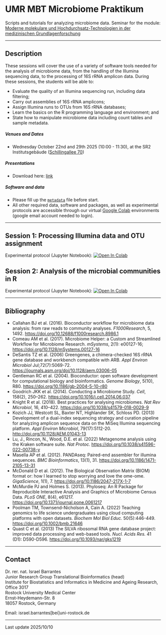 # UMR MBT Microbiome Praktikum

Scripts and tutorials for analyzing microbiome data. Seminar for the module: <br>[Moderne molekulare und Hochdurchsatz-Technologien in der medizinischen Grundlagenforschung](https://lsf.uni-rostock.de/qisserver/rds?state=verpublish&status=init&vmfile=no&publishid=144145&moduleCall=webInfo&publishConfFile=webInfo&publishSubDir=veranstaltung)

---

## Description

These sessions will cover the use of a variety of software tools needed for the analysis of microbiome data, from the handling of the Illumina sequencing data, to the processing of 16S rRNA amplicon data. During these sessions, the students will be able to:

* Evaluate the quality of an Illumina sequencing run, including data filtering;
* Carry out assemblies of 16S rRNA amplicons;
* Assign Illumina runs to OTUs from 16S rRNA databases;
* Learn the basics on the R programming language and environment; and 
* State how to manipulate microbiome data including count tables and sample metadata. 

##### Venues and Dates

* Wednesday October 22nd and 29th 2025 (10:00 - 11:30), at the SR2 Institutsgebäude ([Schillingallee 70](https://maps.app.goo.gl/X4ky3ixo9qhWz1JE6)) <p>

<!--
* Wednesday October 18th and 25th 2023 (10:00 - 11:30), at the SR2 - ZIM (Zentrum für Innere Medizin, [Ernst-Heydemann-Str. 6](https://maps.app.goo.gl/y9BB3EXmh2ZZbCJX6)) <p>
-->


##### Presentations

- Download here: [link](https://github.com/barrantesisrael/mbtmicrobiome2023/blob/main/MBTPraktikum2024V01.pdf) <p>

<!--

- Slides: [PDF](https://drive.google.com/file/d/1IvdyRI0kiJNK5ECtGWHwOgrY763N10QR/view?usp=share_link) <p>

-->

##### Software and data

- Please fill up the [`metadata`](https://docs.google.com/spreadsheets/d/1cmch5QirBpVdN67B-8XmMPAtNNMhrGgylskox9nsuVw/edit?usp=sharing) file before start.
- All other required data, software and packages, as well as experimental protocols are accessible through our virtual [Google Colab](https://colab.research.google.com/) environments (google email account needed to login). 

<!--

A backup (older) versions of this course, based on Binder, can be found [here](https://github.com/barrantesisrael/mbt.microbiome.2021) <p>

-->

---

## Session 1: Processing Illumina data and OTU assignment 


Experimental protocol (Jupyter Notebook): [![Open In Colab](https://colab.research.google.com/assets/colab-badge.svg)](https://colab.research.google.com/github/barrantesisrael/mbtmicrobiome2023/blob/main/data2025/bashsession_mbt2025_v04.ipynb)

## Session 2: Analysis of the microbial communities in R

Experimental protocol (Jupyter Notebook): [![Open In Colab](https://colab.research.google.com/assets/colab-badge.svg)](https://colab.research.google.com/github/barrantesisrael/mbtmicrobiome2023/blob/main/data2025/rsession_mbt2025_V02.ipynb)

<!--

## Session 1: Processing Illumina data and OTU assignment 


Experimental protocol (Jupyter Notebook): [![Open In Colab](https://colab.research.google.com/assets/colab-badge.svg)](https://colab.research.google.com/github/barrantesisrael/mbtmicrobiome2023/blob/main/data2024/bashsession_mbt2024_v04.ipynb)

## Session 2: Analysis of the microbial communities in R

Experimental protocol (Jupyter Notebook): [![Open In Colab](https://colab.research.google.com/assets/colab-badge.svg)](https://colab.research.google.com/github/barrantesisrael/mbtmicrobiome2023/blob/main/data2024/rsession_mbt2024_V02.ipynb)

---

## Session 1: Processing Illumina data and OTU assignment 

Experimental protocol (Jupyter Notebook): [![Open In Colab](https://colab.research.google.com/assets/colab-badge.svg)](https://colab.research.google.com/github/barrantesisrael/mbtmicrobiome2023/blob/main/materials/bashsession_mbt2023_v02.ipynb)

## Session 2: Analysis of the microbial communities in R

Experimental protocol (Jupyter Notebook): [![Open In Colab](https://colab.research.google.com/assets/colab-badge.svg)](https://colab.research.google.com/github/barrantesisrael/mbtmicrobiome2023/blob/main/materials/rsession_mbt2023_V04.ipynb)

-->

---

## Bibliography

* Callahan BJ et al. (2016). Bioconductor workflow for microbiome data analysis: from raw reads to community analyses. _F1000Research_, 5, 1492. https://doi.org/10.12688/f1000research.8986.1
* Comeau AM et al. (2017). Microbiome Helper: a Custom and Streamlined Workflow for Microbiome Research. _mSystems_, 2(1): e00127-16; https://doi.org/10.1128/mSystems.00127-16
* DeSantis TZ et al. (2006) Greengenes, a chimera-checked 16S rRNA gene database and workbench compatible with ARB. _Appl Environ Microbiol_ Jul;72(7):5069-72. https://journals.asm.org/doi/10.1128/aem.03006-05
* Gentleman RC et al. (2004). Bioconductor: open software development for computational biology and bioinformatics. _Genome Biology_, 5(10), R80. https://doi.org/10.1186/gb-2004-5-10-r80
* Goodrich JKK et al. (2014). Conducting a Microbiome Study. _Cell_, 158(2), 250–262. https://doi.org/10.1016/j.cell.2014.06.037
* Knight R et al. (2018). Best practices for analysing microbiomes. _Nat Rev Microbiol_, 16, 410–422. https://doi.org/10.1038/s41579-018-0029-9
* Kozich JJ, Westcott SL, Baxter NT, Highlander SK, Schloss PD. (2013) Development of a dual-index sequencing strategy and curation pipeline for analyzing amplicon sequence data on the MiSeq Illumina sequencing platform. _Appl Environ Microbiol_, 79(17):5112-20. http://doi.org/10.1128/AEM.01043-13
* Lu, J., Rincon, N., Wood, D.E. et al. (2022) Metagenome analysis using the Kraken software suite. _Nat Protoc._ https://doi.org/10.1038/s41596-022-00738-y
* Masella AP et al. (2012). PANDAseq: Paired-end assembler for illumina sequences. _BMC Bioinformatics_, 13(1), 31. https://doi.org/10.1186/1471-2105-13-31
* McDonald D et al. (2012). The Biological Observation Matrix (BIOM) format or: how I learned to stop worrying and love the ome-ome. _GigaScience_, 1(1), 7. https://doi.org/10.1186/2047-217X-1-7
* McMurdie PJ and Holmes S. (2013). Phyloseq: An R Package for Reproducible Interactive Analysis and Graphics of Microbiome Census Data. _PLoS ONE_, 8(4), e61217. https://doi.org/10.1371/journal.pone.0061217
* Poolman TM, Townsend-Nicholson A, Cain A. (2022) Teaching genomics to life science undergraduates using cloud computing platforms with open datasets. _Biochem Mol Biol Educ._ 50(5):446-449. https://doi.org/10.1002/bmb.21646
* Quast C et al. (2013) The SILVA ribosomal RNA gene database project: improved data processing and web-based tools. _Nucl. Acids Res._ 41 (D1): D590-D596. https://doi.org/10.1093/nar/gks1219

  
---

## Contact

Dr. rer. nat. Israel Barrantes <br>
Junior Research Group Translational Bioinformatics (head)<br>
Institute for Biostatistics and Informatics in Medicine and Ageing Research, Office 3017<br>
Rostock University Medical Center<br>
Ernst-Heydemann-Str. 8<br>
18057 Rostock, Germany<br>

Email: israel.barrantes[bei]uni-rostock.de

---
Last update 2025/10/10
